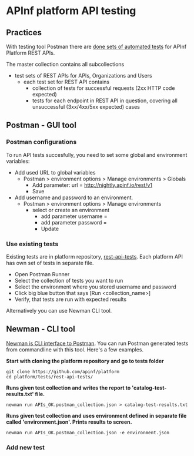 # APInf platform API testing

## Practices

With testing tool Postman there are [done sets of automated tests](https://github.com/apinf/platform/tree/develop/tests/rest-api-tests) for APInf Platform REST APIs.

The master collection contains all subcollections
* test sets of REST APIs for APIs, Organizations and Users
  * each test set for REST API contains
    * collection of tests for successful requests (2xx HTTP code expected)
    * tests for each endpoint in REST API in question, covering all unsuccessful (3xx/4xx/5xx expected) cases


## Postman - GUI tool

### Postman configurations

To run API tests succesfully, you need to set some global and environment variables:
- Add used URL to global variables
  -  Postman > environment options > Manage environments > Globals
     - Add parameter: url = http://nightly.apinf.io/rest/v1
     - Save
- Add username and password to an environment.
  - Postman > environment options > Manage environments
    - select or create an environment
      - add parameter username = <existing username>
      - add parameter password = <password related to username>
      - Update


### Use existing tests

Existing tests are in platform repository, [rest-api-tests](https://github.com/apinf/platform/tree/develop/tests/rest-api-tests). Each platform API has own set of tests in separate file. 

- Open Postman Runner
- Select the collection of tests you want to run
- Select the environment where you stored username and password
- Click big blue button that says [Run <collection_name>]
- Verify, that tests are run with expected results


Alternatively you can use Newman CLI tool. 

## Newman - CLI tool

[Newman is CLI interface to Postman](https://github.com/postmanlabs/newman). You can run Postman generated tests from commandline with this tool. Here's a few examples. 

**Start with cloning the platform repository and go to tests folder**

```
git clone https://github.com/apinf/platform
cd platform/tests/rest-api-tests/
```

**Runs given test collection and writes the report to 'catalog-test-results.txt' file.**

```
newman run APIs_OK.postman_collection.json > catalog-test-results.txt
```

**Runs given test collection and uses environment defined in separate file called 'environment.json'. Prints results to screen.**

```
newman run APIs_OK.postman_collection.json -e environment.json
```



### Add new test
